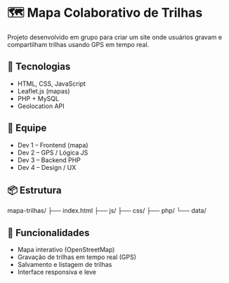# 🗺️ Mapa Colaborativo de Trilhas

Projeto desenvolvido em grupo para criar um site onde usuários gravam e compartilham trilhas usando GPS em tempo real.

## 🚀 Tecnologias
- HTML, CSS, JavaScript
- Leaflet.js (mapas)
- PHP + MySQL
- Geolocation API

## 👥 Equipe
- Dev 1 – Frontend (mapa)
- Dev 2 – GPS / Lógica JS
- Dev 3 – Backend PHP
- Dev 4 – Design / UX

## 📦 Estrutura
mapa-trilhas/
├── index.html
├── js/
├── css/
├── php/
└── data/

## 🧭 Funcionalidades
- Mapa interativo (OpenStreetMap)
- Gravação de trilhas em tempo real (GPS)
- Salvamento e listagem de trilhas
- Interface responsiva e leve

